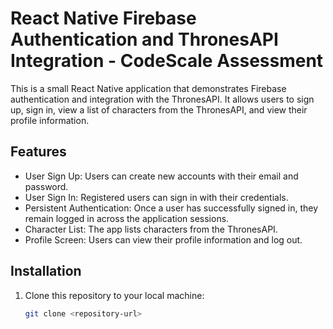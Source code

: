 # React Native Firebase Authentication and ThronesAPI Integration - CodeScale Assessment

This is a small React Native application that demonstrates Firebase authentication and integration with the ThronesAPI. It allows users to sign up, sign in, view a list of characters from the ThronesAPI, and view their profile information.

## Features

- User Sign Up: Users can create new accounts with their email and password.
- User Sign In: Registered users can sign in with their credentials.
- Persistent Authentication: Once a user has successfully signed in, they remain logged in across the application sessions.
- Character List: The app lists characters from the ThronesAPI.
- Profile Screen: Users can view their profile information and log out.

## Installation

1. Clone this repository to your local machine:

   ```bash
   git clone <repository-url>

